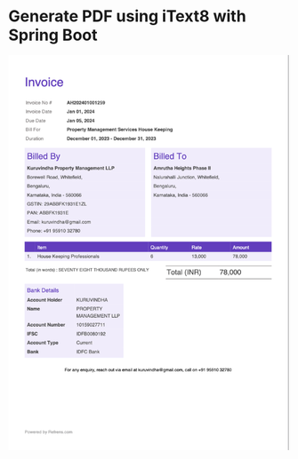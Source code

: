# Generate PDF using iText8 with Spring Boot
![alt text](https://github.com/anshuman8800/generate_pdf_itext8/blob/main/demo/src/main/resources/images/result.png)
